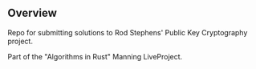 ## Overview
Repo for submitting solutions to Rod Stephens' Public Key Cryptography project.

Part of the "Algorithms in Rust" Manning LiveProject. 
